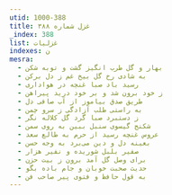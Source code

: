 ```yaml
---
utid: 1000-388
title: غزل شماره ۳۸۸
_index: 388
list: غزلیات
indexes: ن
mesra:
  - بهار و گل طرب انگیز گشت و توبه شکن
  - به شادی رخ گل بیخ غم ز دل برکن
  - رسید باد صبا غنچه در هواداری
  - ز خود برون شد و بر خود درید پیراهن
  - طریق صدق بیاموز از آب صافی دل
  - به راستی طلب آزادگی ز سرو چمن
  - ز دستبرد صبا گرد گل کلاله نگر
  - شکنج گیسوی سنبل ببین به روی سمن
  - عروس غنچه رسید از حرم به طالع سعد
  - بعینه دل و دین می‌برد به وجه حسن
  - صفیر بلبل شوریده و نفیر هزار
  - برای وصل گل آمد برون ز بیت حزن
  - حدیث صحبت خوبان و جام باده بگو
  - به قول حافظ و فتوی پیر صاحب فن
---
```

